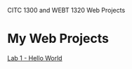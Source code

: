 CITC 1300 and WEBT 1320 Web Projects
<H1>My Web Projects</H1>

<a href="lab1/index.html">Lab 1 - Hello World</a>